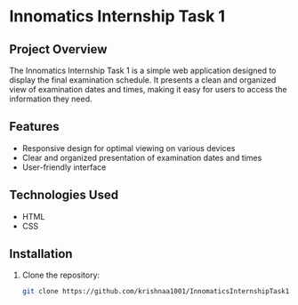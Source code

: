 # Innomatics Internship Task 1

## Project Overview

The Innomatics Internship Task 1 is a simple web application designed to display the final examination schedule. It presents a clean and organized view of examination dates and times, making it easy for users to access the information they need.

## Features

- Responsive design for optimal viewing on various devices
- Clear and organized presentation of examination dates and times
- User-friendly interface

## Technologies Used

- HTML
- CSS

## Installation

1. Clone the repository:
   ```bash
   git clone https://github.com/krishnaa1001/InnomaticsInternshipTask1.git
